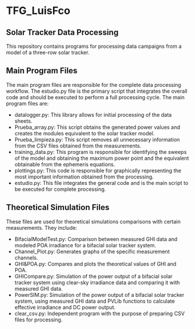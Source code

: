 # TFG_LuisFco

## Solar Tracker Data Processing
This repository contains programs for processing data campaigns from a model of a three-row solar tracker.

## Main Program Files
The main program files are responsible for the complete data processing workflow. The estudio.py file is the primary script that integrates the overall code and should be executed to perform a full processing cycle. The main program files are:

- datalogger.py: This library allows for initial processing of the data sheets.
- Prueba_array.py: This script obtains the generated power values and creates the modules equivalent to the solar tracker model.
- Prueba_limpieza.py: This script removes all unnecessary information from the CSV files obtained from the measurements.
- training_data.py: This program is responsible for identifying the sweeps of the model and obtaining the maximum power point and the equivalent obtainable from the ephemeris equations.
- plottings.py: This code is responsible for graphically representing the most important information obtained from the processing.
- estudio.py: This file integrates the general code and is the main script to be executed for complete processing.

## Theoretical Simulation Files
These files are used for theoretical simulations comparisons with certain measurements. They include:

- BifacialModelTest.py: Comparison between measured GHI data and modeled POA irradiance for a bifacial solar tracker system.
- Channel_Plot.py: Generates graphs of the specific measurement channels.
- GHI&POA.py: Compares and plots the theoretical values of GHI and POA.
- GHICompare.py: Simulation of the power output of a bifacial solar tracker system using clear-sky irradiance data and comparing it with measured GHI data.
- PowerSIM.py: Simulation of the power output of a bifacial solar tracker system, using measured GHI data and PVLib functions to calculate effective irradiance and DC power output.
- clear_csv.py: Independent program with the purpose of preparing CSV files for processing.
